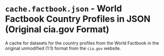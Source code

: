 #  `cache.factbook.json` - World Factbook Country Profiles in JSON  (Original cia.gov Format)

A cache for datasets for the country profiles
from the World Factbook in the original unmodified (1:1) format
from the `cia.gov` website.











